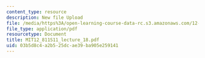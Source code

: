 ```yaml
---
content_type: resource
description: New file Upload
file: /media/https%3A/open-learning-course-data-rc.s3.amazonaws.com/12-811-tropical-meteorology-spring-2011/03b5d8c4a2b525dcae39ba905e259141_MIT12_811S11_lecture_18.pdf
file_type: application/pdf
resourcetype: Document
title: MIT12_811S11_lecture_18.pdf
uid: 03b5d8c4-a2b5-25dc-ae39-ba905e259141
---
```

